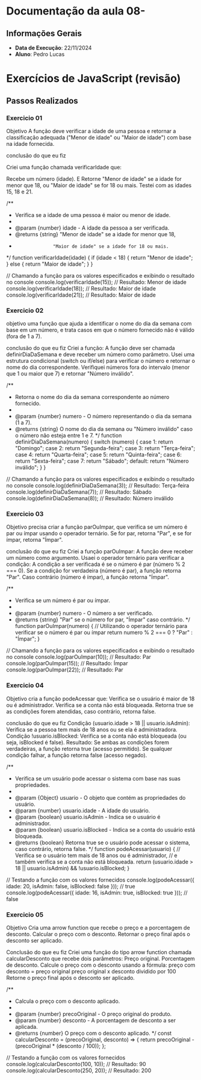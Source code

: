 # Documentação da aula 08- 

## Informações Gerais
- **Data de Execução**: 22/11/2024
- **Aluno**: Pedro Lucas
# Exercícios de JavaScript (revisão)


## Passos Realizados


### Exercicio 01
Objetivo
A função deve verificar a idade de uma pessoa e retornar a classificação adequada ("Menor de idade" ou "Maior de idade") com base na idade fornecida.

conclusão do que eu fiz

Criei uma função chamada verificarIdade que:

Recebe um número (idade).
E Retorne "Menor de idade" se a idade for menor que 18, ou "Maior de idade" se for 18 ou mais.
Testei com as idades 15, 18 e 21.


/**
 * Verifica se a idade de uma pessoa é maior ou menor de idade.
 *
 * @param {number} idade - A idade da pessoa a ser verificada.
 * @returns {string} "Menor de idade" se a idade for menor que 18, 
 *                   "Maior de idade" se a idade for 18 ou mais.
 */
function verificarIdade(idade) {
    if (idade < 18) {
        return "Menor de idade";
    } else {
        return "Maior de idade";
    }
}

// Chamando a função para os valores especificados e exibindo o resultado no console
console.log(verificarIdade(15));  // Resultado: Menor de idade
console.log(verificarIdade(18));  // Resultado: Maior de idade
console.log(verificarIdade(21));  // Resultado: Maior de idade


### Exercicio 02

objetivo 
uma função que ajuda a identificar o nome do dia da semana com base em um número, e trata casos em que o número fornecido não é válido (fora de 1 a 7).

conclusão do que eu fiz
Criei a função: A função deve ser chamada definirDiaDaSemana e deve receber um número como parâmetro.
Usei uma estrutura condicional (switch ou if/else) para verificar o número e retornar o nome do dia correspondente.
Verifiquei números fora do intervalo (menor que 1 ou maior que 7) e retornar "Número inválido".


/**
 * Retorna o nome do dia da semana correspondente ao número fornecido.
 *
 * @param {number} numero - O número representando o dia da semana (1 a 7).
 * @returns {string} O nome do dia da semana ou "Número inválido" caso o número não esteja entre 1 e 7.
 */
function definirDiaDaSemana(numero) {
    switch (numero) {
        case 1:
            return "Domingo";
        case 2:
            return "Segunda-feira";
        case 3:
            return "Terça-feira";
        case 4:
            return "Quarta-feira";
        case 5:
            return "Quinta-feira";
        case 6:
            return "Sexta-feira";
        case 7:
            return "Sábado";
        default:
            return "Número inválido";
    }
}

// Chamando a função para os valores especificados e exibindo o resultado no console
console.log(definirDiaDaSemana(3));  // Resultado: Terça-feira
console.log(definirDiaDaSemana(7));  // Resultado: Sábado
console.log(definirDiaDaSemana(8));  // Resultado: Número inválido


### Exercicio 03

Objetivo
precisa criar a função parOuImpar, que verifica se um número é par ou ímpar usando o operador ternário. Se for par, retorna "Par", e se for ímpar, retorna "Ímpar".

conclusão do que eu fiz
Criei a função parOuImpar: A função deve receber um número como argumento.
Usaei o operador ternário para verificar a condição:
A condição a ser verificada é se o número é par (número % 2 === 0).
Se a condição for verdadeira (número é par), a função retorna "Par".
Caso contrário (número é ímpar), a função retorna "Ímpar".

/**
 * Verifica se um número é par ou ímpar.
 *
 * @param {number} numero - O número a ser verificado.
 * @returns {string} "Par" se o número for par, "Ímpar" caso contrário.
 */
function parOuImpar(numero) {
    // Utilizando o operador ternário para verificar se o número é par ou ímpar
    return numero % 2 === 0 ? "Par" : "Ímpar";
}

// Chamando a função para os valores especificados e exibindo o resultado no console
console.log(parOuImpar(10));  // Resultado: Par
console.log(parOuImpar(15));  // Resultado: Ímpar
console.log(parOuImpar(22));  // Resultado: Par


### Exercicio 04

Objetivo
cria a função podeAcessar que:
Verifica se o usuário é maior de 18 ou é administrador.
Verifica se a conta não está bloqueada.
Retorna true se as condições forem atendidas, caso contrário, retorna false.

conclusão do que eu fiz
Condição (usuario.idade > 18 || usuario.isAdmin): Verifica se a pessoa tem mais de 18 anos ou se ela é administradora.
Condição !usuario.isBlocked: Verifica se a conta não está bloqueada (ou seja, isBlocked é false).
Resultado:
Se ambas as condições forem verdadeiras, a função retorna true (acesso permitido).
Se qualquer condição falhar, a função retorna false (acesso negado).


/**
 * Verifica se um usuário pode acessar o sistema com base nas suas propriedades.
 *
 * @param {Object} usuario - O objeto que contém as propriedades do usuário.
 * @param {number} usuario.idade - A idade do usuário.
 * @param {boolean} usuario.isAdmin - Indica se o usuário é administrador.
 * @param {boolean} usuario.isBlocked - Indica se a conta do usuário está bloqueada.
 * @returns {boolean} Retorna true se o usuário pode acessar o sistema, caso contrário, retorna false.
 */
function podeAcessar(usuario) {
    // Verifica se o usuário tem mais de 18 anos ou é administrador,
    // e também verifica se a conta não está bloqueada.
    return (usuario.idade > 18 || usuario.isAdmin) && !usuario.isBlocked;
}

// Testando a função com os valores fornecidos
console.log(podeAcessar({ idade: 20, isAdmin: false, isBlocked: false })); // true
console.log(podeAcessar({ idade: 16, isAdmin: true, isBlocked: true }));  // false


### Exercicio 05

Objetivo 
Cria uma arrow function que recebe o preço e a porcentagem de desconto.
Calcular o preço com o desconto.
Retornar o preço final após o desconto ser aplicado.

Conclusão do que eu fiz
Criei uma função do tipo arrow function chamada calcularDesconto que recebe dois parâmetros:
Preço original.
Porcentagem de desconto.
Calcule o preço com o desconto usando a fórmula:
preço com desconto = preço original preço original x desconto dividido por 100
Retorne o preço final após o desconto ser aplicado.

/**
 * Calcula o preço com o desconto aplicado.
 *
 * @param {number} precoOriginal - O preço original do produto.
 * @param {number} desconto - A porcentagem de desconto a ser aplicada.
 * @returns {number} O preço com o desconto aplicado.
 */
const calcularDesconto = (precoOriginal, desconto) => {
    return precoOriginal - (precoOriginal * (desconto / 100));
};

// Testando a função com os valores fornecidos
console.log(calcularDesconto(100, 10));  // Resultado: 90
console.log(calcularDesconto(250, 20));  // Resultado: 200
